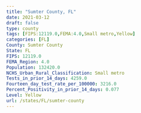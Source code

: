 ```yaml
---
title: "Sumter County, FL"
date: 2021-03-12
draft: false
type: county
tags: [FIPS:12119.0,FEMA:4.0,Small metro,Yellow]
categories: [FL]
County: Sumter County
State: FL
FIPS: 12119.0
FEMA_Region: 4.0
Population: 132420.0
NCHS_Urban_Rural_Classification: Small metro
Tests_in_prior_14_days: 4259.0
Fourteen_day_test_rate_per_100000: 3216.0
Percent_Positivity_in_prior_14_days: 0.077
Level: Yellow
url: /states/FL/sumter-county
---
```



